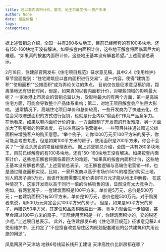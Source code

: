 ```yaml
---
title: 若以套内面积计价，豪宅、地王将最受伤——房产天津
author: None
date: 楼盘价格 : 
tags: 
categories: 
---
```

据上述营销总介绍，全国一共有260多块地王，目前已经解套的有100多块地，还有150-160块地王没有解决。如果按套内面积计价，这些地王解套将面临着巨大的难题，“如果真的按套内面积计价，这些地王基本没有解套希望。”上述营销总表示。
<!-- more -->
2月18日，住建部官网发布《住宅项目规范》征求意见稿，其中2.4《使用维护》章节里面提到：“住宅建筑应以套内面积进行交易”，这一内容，使得“建筑面积”“使用面积”“公摊面积”成为舆论关注的焦点。
目前仅仅是征求意见稿阶段，距离落地还有很长时间，但是，如果真的以套内面积计价，对哪些领域的影响最大呢？
一家香港上市房企的营销总监认为，受影响最大的有两个方面，第一是高端住宅方面，可能会导致整个产品体系重构；第二，对地王项目解套会产生巨大影响。
通常情况下，高端住宅项目单价和总价较高，一些开发商为了快速去化，往往会采取赠送面积的方式进行促销，也就是行业内以“偷面积”作为产品竞争力。
在他看来，如果以套内面积计价的话，一方面限制了开发商的开发难度，另一方面加大了购房者的购买难度。
在以往高端住宅营销中，一些项目往往通过赠送公摊面积来增强客户的购买意愿。“举个例子，让你1000万元买100平方米的房子，你可能会考虑考虑，但是如果100平方米的房子，使用面积是200平方米，你会不会买？”一家龙头房企的项目经理表示。
据上述营销总介绍，全国一共有260多块地王，目前已经解套的有100多块地，还有150-160块地王没有解决。如果按套内面积计价，这些地王解套将面临着巨大的难题，“如果真的按套内面积计价，这些地王基本没有解套希望。”上述营销总表示。
地王解套逻辑与高端住宅营销一样，也是通过赠送面积实现。比如，一家开发商以高于市场价50%的楼面价购买土地，别人的房子卖5万元，而该开发商需要把房价卖到10万元才能从地王中解套。
在这种情况下，这家开发商以高于同行一倍的价格销售的话，显然没有太大竞争力。
例如，有两套房子，一套建筑面积是100平方米，单价是5万元，总价是500万元；一套建筑面积只有50平方米，单价是10万元，总价也是500万元。对于购房者来说，用500万元肯定会买100平方米的房子。
但是，如果是50平方米的房子，再赠送50平方米，其定位和品质稍微胜出一筹，竞争力就会进一步加强，甚至会超过100平方米的房子，“实际使用面积是一样，你建筑面积少的，交的税还少呢。”上述项目总表示。
此外，在住建部发布的《住宅项目规范》征求意见稿2.4使用维护中，还约定了“不应擅自改变居住区内规划配套建设的公共建筑和共用设施的用途”。
                        
                        
                        
                        
                                        
                    
                    
                
                    
                    
                    
                
                    
                
凤凰网房产天津站
地铁6号线延长线开工建设
天津高性价比新房都在哪？	
	                        
	                    
	                        
	                    
